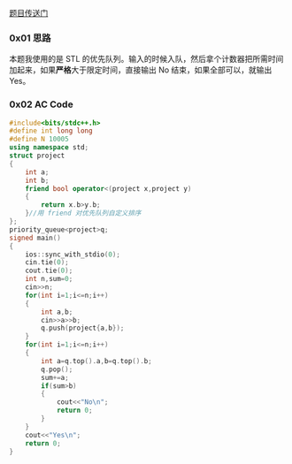 [题目传送门](https://www.luogu.com.cn/problem/AT4783)

### 0x01 思路

本题我使用的是 STL 的优先队列。输入的时候入队，然后拿个计数器把所需时间加起来，如果**严格**大于限定时间，直接输出 No 结束，如果全部可以，就输出 Yes。

### 0x02 AC Code

```cpp
#include<bits/stdc++.h>
#define int long long 
#define N 10005
using namespace std;
struct project
{
	int a;
	int b;
	friend bool operator<(project x,project y)
	{
		return x.b>y.b;
	}//用 friend 对优先队列自定义排序
};
priority_queue<project>q;
signed main()
{
	ios::sync_with_stdio(0);
	cin.tie(0);
	cout.tie(0);
	int n,sum=0;
	cin>>n;
	for(int i=1;i<=n;i++)
	{
		int a,b;
		cin>>a>>b;
		q.push(project{a,b});
	}
	for(int i=1;i<=n;i++)
	{
		int a=q.top().a,b=q.top().b;
		q.pop();
		sum+=a;
		if(sum>b)
		{
			cout<<"No\n";
			return 0;
		}
	}
	cout<<"Yes\n";
	return 0;
}
```